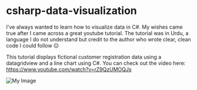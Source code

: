 # csharp-data-visualization

I've always wanted to learn how to visualize data in C#. My wishes came true after I came across a great youtube tutorial. The tutorial was in Urdu, a language I do not understand but credit to the author who wrote clear, clean code I could follow 😐

This tutorial displays fictional customer registration data using a datagridview and a line chart using C#.
You can check out the video here:
https://www.youtube.com/watch?v=rZ9QzUMOQJs

![My Image](img/chart.PNGchart.PNG)